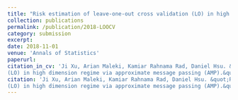 ```yaml
---
title: "Risk estimation of leave-one-out cross validation (LO) in high dimension regime via approximate message passing (AMP)."
collection: publications
permalink: /publication/2018-LOOCV
category: submission
excerpt:
date: 2018-11-01
venue: 'Annals of Statistics'
paperurl: 
citation_in_cv: 'Ji Xu, Arian Maleki, Kamiar Rahnama Rad, Daniel Hsu. &quot;Risk estimation of leave-one-out cross validation
(LO) in high dimension regime via approximate message passing (AMP).&quot; <i> In submission to Annals of Statistics </i>, 2018.'
citation: 'Ji Xu, Arian Maleki, Kamiar Rahnama Rad, Daniel Hsu. &quot;Risk estimation of leave-one-out cross validation
(LO) in high dimension regime via approximate message passing (AMP).&quot; <i> In submission to Annals of Statistics </i>, 2018.'
---
```




<!-- [Download paper here](http://academicpages.github.io/files/paper2.pdf) -->

